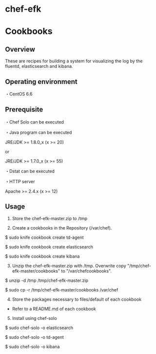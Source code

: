 # chef-efk
Cookbooks
=================

Overview
------------
These are recipes for building a system for visualizing the log by the fluentd, elasticsearch and kibana.

Operating environment
-----
・CentOS 6.6

Prerequisite
-----
・Chef Solo can be executed

・Java program can be executed
 
  JRE/JDK >= 1.8.0_x (x >= 20)
 
  or
 
  JRE/JDK >= 1.7.0_x (x >= 55)
 
・Dstat can be executed

・HTTP server

  Apache >= 2.4.x (x >= 12)

Usage
-----
1. Store the chef-efk-master.zip to /tmp

2. Create a cookbooks in the Repository (/var/chef).

 $ sudo knife cookbook create td-agent

 $ sudo knife cookbook create elasticsearch

 $ sudo knife cookbook create kibana

3. Unzip the chef-efk-master.zip with /tmp. Overwrite copy "/tmp/chef-efk-master/cookbooks" to "/var/chefcookbooks".

 $ unzip -d /tmp /tmp/chef-efk-master.zip

 $ sudo cp -r /tmp/chef-efk-master/cookbooks /var/chef

4. Store the packages necessary to files/default of each cookbook
 * Refer to a README.md of each cookbook

5. Install using chef-solo

 $ sudo chef-solo -o elasticsearch

 $ sudo chef-solo -o td-agent

 $ sudo chef-solo -o kibana
